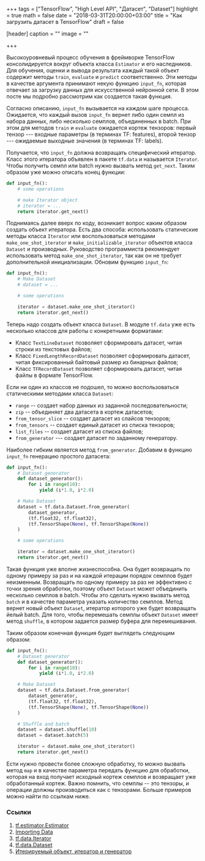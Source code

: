 +++
tags = ["TensorFlow", "High Level API", "Датасет", "Dataset"]
highlight = true
math = false
date = "2018-03-31T20:00:00+03:00"
title = "Как загрузить датасет в TensorFlow"
draft = false

[header]
  caption = ""
  image = ""

+++

Высокоуровневый процесс обучения в фреймворке TensorFlow консолидируется вокруг объекта класса `Estimator` и его наследников.
Для обучения, оценки и вывода результата каждый такой объект содержит методы `train`, `evaluate` и `predict` соответственно.
Эти методы в качестве аргумента принимают некую функцию `input_fn`, которая отвечает за загрузку данных для искусственной нейронной сети.
В этом посте мы подробно рассмотрим как создается такая функция.

<!--more-->

Согласно описанию, `input_fn` вызывается на каждом шаге процесса.
Ожидается, что каждый вызов `input_fn` вернет либо один семпл из набора данных, либо несколько семплов, объединенных в batch.
При этом для методов `train` и `evaluate` ожидается кортеж тензоров: первый тензор --- входные параметры (в терминах TF: features), второй тензор --- ожидаемые выходные значения (в терминах TF: labels).

Получается, что `input_fn` должна возвращать специфический итератор.
Класс этого итератора объявлен в пакeте `tf.data` и называется `Iterator`.
Чтобы получить семпл или batch нужно вызвать метод `get_next`.
Таким образом уже можно описать конец функции:

```python
def input_fn():
    # some operations

    # make Iterator object
    # iterator = ...
    return iterator.get_next()
```

Поднимаясь далее вверх по коду, возникает вопрос каким образом создать объект итератора.
Есть два способа: использовать статические методы класса `Iterator` или воспользоваться методами `make_one_shot_iterator` и `make_initializable_iterator` объектов класса `Dataset` и производных.
Руководство программиста рекомендует использовать метод `make_one_shot_iterator`, так как он не требует дополнительной инициализации.
Обновим функцию `input_fn`:

```python
def input_fn():
    # Make Dataset 
    # dataset = ...

    # some operations

    iterator = dataset.make_one_shot_iterator()
    return iterator.get_next()
```

Теперь надо создать объект класса `Dataset`.
В модуле `tf.data` уже есть несколько классов для работы с конкретными форматами:

* Класс `TextLineDataset` позволяет сформировать датасет, читая строки из текстовых файлов;
* Класс `FixedLengthRecordDataset` позволяет сформировать датасет, читая фиксированный байтовый размер из бинарных файлов;
* Класс `TFRecordDataset` позволяет сформировать датасет, читая файлы в формате TensorFlow.

Если ни один из классов не подошел, то можно воспользоваться статическими методами класса `Dataset`:

* `range` -- создает набор данных из заданной последовательности;
* `zip` -- объединяет два датасета в кортеж датасетов;
* `from_tensor_slice` -- создает датасет из слайсов тензоров;
* `from_tensors` -- создает единый датасет из списка тензоров;
* `list_files` -- создает датасет из списка файлов;
* `from_generator` --- создает датасет по заданному генератору.

Наиболее гибким является метод `from_generator`.
Добавим в функцию `input_fn` генерацию простого датасета:

```python
def input_fn():
    # Dataset generator
    def dataset_generator():
        for i in range(10):
            yield (i*1.0, i*2.0)

    # Make Dataset
    dataset = tf.data.Dataset.from_generator(
        dataset_generator,
        (tf.float32, tf.float32),
        (tf.TensorShape(None), tf.TensorShape(None))
    )

    # some operations

    iterator = dataset.make_one_shot_iterator()
    return iterator.get_next()
```

Такая функция уже вполне жизнеспособна.
Она будет возвращать по одному примеру за раз и на каждой итерации порядок семплов будет неизменным.
Возвращать по одному примеру за раз не эффективно с точки зрения обработки, поэтому объект `Dataset` может объединить несколько семплов в batch.
Чтобы это сделать нужно вызвать метод `batch` и в качестве параметра указать количество семплов.
Метод вернет новый объект `Dataset`, итератор которого уже будет возвращать йелый batch.
Для того, чтобы перемешать семплы объект `Dataset` имеет метод `shuffle`, в котором задается размер буфера для перемешивания.

Таким образом конечная функция будет выглядеть следующим образом:

```python
def input_fn():
    # Dataset generator
    def dataset_generator():
        for i in range(10):
            yield (i*1.0, i*2.0)

    # Make Dataset
    dataset = tf.data.Dataset.from_generator(
        dataset_generator,
        (tf.float32, tf.float32),
        (tf.TensorShape(None), tf.TensorShape(None))
    )

    # Shuffle and batch
    dataset = dataset.shuffle(10)
    dataset = dataset.batch(5)

    iterator = dataset.make_one_shot_iterator()
    return iterator.get_next()
```

Ести нужно провести более сложную обработку, то можно вызвать метод `map` и в качестве параметра передать функцию для обработки, которая на вход получает исходный кортеж семплов и возвращает уже обработанный кортеж.
Важно помнить, что семплы -- это тензоры, и операции должны производиться как с тензорами.
Больше примеров можно найти по ссылкам ниже.

### Ссылки

1. [tf.estimator.Estimator](https://www.tensorflow.org/api_docs/python/tf/estimator/Estimator#evaluate)
1. [Importing Data](https://www.tensorflow.org/programmers_guide/datasets)
1. [tf.data.Iterator](https://www.tensorflow.org/api_docs/python/tf/data/Iterator)
1. [tf.data.Dataset](https://www.tensorflow.org/api_docs/python/tf/data/Dataset)
1. [Итерируемый объект, итератор и генератор](https://habrahabr.ru/post/337314/)
